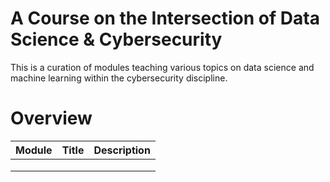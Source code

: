 # A Course on the Intersection of Data Science & Cybersecurity

This is a curation of modules teaching various topics on data science and machine learning within the cybersecurity discipline.

# Overview

| Module | Title | Description |
|---|---|---|
|   |   |   |   
|   |   |   |
|   |   |   |